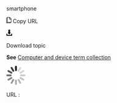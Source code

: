 # 

smartphone

![Copy URL](media/smartphone/Copy.png)
Copy URL

![Download](media/smartphone/Download.png)

Download topic

**See** [Computer and device term collection](https://worldready.cloudapp.net/Styleguide/Read?id=2700&topicid=26597)

![In progress](media/smartphone/activity-large.gif)

URL :
